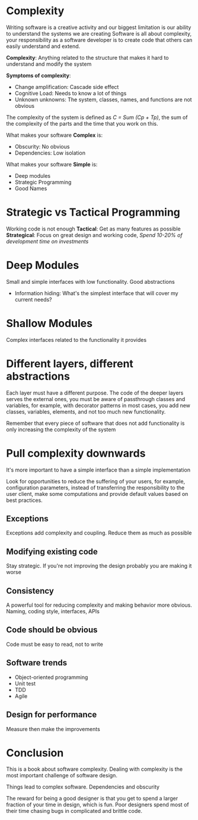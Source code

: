 # Complexity
Writing software is a creative activity and our biggest limitation is our ability to understand the systems we are creating
Software is all about complexity, your responsibility as a software developer is to create code that others can easily understand and extend. 

**Complexity**: Anything related to the structure that makes it hard to understand and modify the system

**Symptoms of complexity**:
- Change amplification: Cascade side effect
- Cognitive Load: Needs to know a lot of things
- Unknown unknowns: The system, classes, names, and functions are not obvious

The complexity of the system is defined as *C = Sum (Cp + Tp)*, the sum of the complexity of the parts and the time that you work on this.

What makes your software **Complex** is:
- Obscurity: No obvious
- Dependencies: Low isolation

What makes your software **Simple** is:
- Deep modules
- Strategic Programming
- Good Names

# Strategic vs Tactical Programming
Working code is not enough 
**Tactical**: Get as many features as possible
**Strategical**: Focus on great design and working code, *Spend 10-20% of development time on investments*

# Deep Modules
Small and simple interfaces with low functionality. Good abstractions

- Information hiding: What's the simplest interface that will cover my current needs? 

# Shallow Modules
Complex interfaces related to the functionality it provides

# Different layers, different abstractions

Each layer must have a different purpose. The code of the deeper layers serves the external ones, you must be aware of passthrough classes and variables, for example, with decorator patterns in most cases, you add new classes, variables, elements, and not too much new functionality.

Remember that every piece of software that does not add functionality is only increasing the complexity of the system

# Pull complexity downwards 

It's more important to have a simple interface than a simple implementation 

Look for opportunities to reduce the suffering of your users, for example, configuration parameters, instead of transferring the responsibility to the user client, make some computations and provide default values based on best practices. 

## Exceptions 
Exceptions add complexity and coupling. Reduce them as much as possible 

## Modifying existing code

Stay strategic. If you're not improving the design probably you are making it worse

## Consistency
A powerful tool for reducing complexity and making behavior more obvious. 
Naming, coding style, interfaces, APIs

## Code should be obvious 
Code must be easy to read, not to write

## Software trends
- Object-oriented programming
- Unit test
- TDD
- Agile

## Design for performance
Measure then make the improvements

# Conclusion
This is a book about software complexity. Dealing with complexity is the most important challenge of software design.

Things lead to complex software. Dependencies and obscurity

The reward for being a good designer is that you get to spend a larger fraction of your time in design, which is fun. Poor designers spend most of their time chasing bugs in complicated and brittle code. 